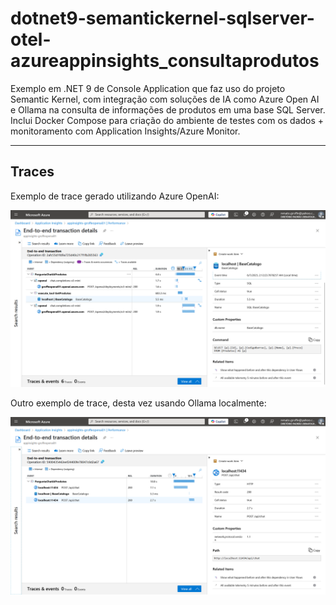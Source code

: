 # dotnet9-semantickernel-sqlserver-otel-azureappinsights_consultaprodutos
Exemplo em .NET 9 de Console Application que faz uso do projeto Semantic Kernel, com integração com soluções de IA como Azure Open AI e Ollama na consulta de informações de produtos em uma base SQL Server. Inclui Docker Compose para criação do ambiente de testes com os dados + monitoramento com Application Insights/Azure Monitor.

---

## Traces

Exemplo de trace gerado utilizando Azure OpenAI:

![Trace com Azure OpenAI](img/appinsights-trace-01.png)


Outro exemplo de trace, desta vez usando Ollama localmente:

![Trace com Azure OpenAI](img/appinsights-trace-02.png)